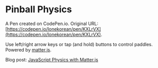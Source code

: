# Pinball Physics

A Pen created on CodePen.io. Original URL: [https://codepen.io/lonekorean/pen/KXLrVX](https://codepen.io/lonekorean/pen/KXLrVX).

Use left/right arrow keys or tap (and hold) buttons to control paddles. Powered by [matter.js](http://brm.io/matter-js/).

Blog post: [JavaScript Physics with Matter.js](http://codersblock.com/blog/javascript-physics-with-matter-js/)